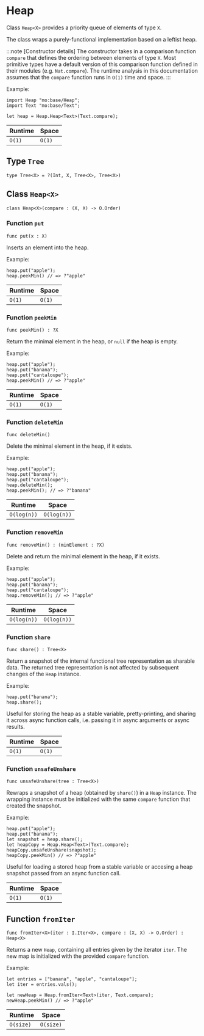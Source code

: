 # Heap
Class `Heap<X>` provides a priority queue of elements of type `X`.

The class wraps a purely-functional implementation based on a leftist heap.

:::note [Constructor details]
The constructor takes in a comparison function `compare` that defines the ordering between elements of type `X`. Most primitive types have a default version of this comparison function defined in their modules (e.g. `Nat.compare`). The runtime analysis in this documentation assumes that the `compare` function runs in `O(1)` time and space.
:::

Example:

```motoko name=initialize
import Heap "mo:base/Heap";
import Text "mo:base/Text";

let heap = Heap.Heap<Text>(Text.compare);
```

| Runtime   | Space     |
|-----------|-----------|
| `O(1)`    | `O(1)`    |

## Type `Tree`
``` motoko no-repl
type Tree<X> = ?(Int, X, Tree<X>, Tree<X>)
```


## Class `Heap<X>`

``` motoko no-repl
class Heap<X>(compare : (X, X) -> O.Order)
```


### Function `put`
``` motoko no-repl
func put(x : X)
```

 Inserts an element into the heap.

 Example:
 ```motoko include=initialize
 heap.put("apple");
 heap.peekMin() // => ?"apple"
 ```

| Runtime   | Space     |
|-----------|-----------|
| `O(1)`    | `O(1)`    |


### Function `peekMin`
``` motoko no-repl
func peekMin() : ?X
```

 Return the minimal element in the heap, or `null` if the heap is empty.

 Example:
 ```motoko include=initialize
 heap.put("apple");
 heap.put("banana");
 heap.put("cantaloupe");
 heap.peekMin() // => ?"apple"
 ```

| Runtime   | Space     |
|-----------|-----------|
| `O(1)`    | `O(1)`    |


### Function `deleteMin`
``` motoko no-repl
func deleteMin()
```

 Delete the minimal element in the heap, if it exists.

 Example:
 ```motoko include=initialize
 heap.put("apple");
 heap.put("banana");
 heap.put("cantaloupe");
 heap.deleteMin();
 heap.peekMin(); // => ?"banana"
 ```

| Runtime      | Space       |
|--------------|-------------|
| `O(log(n))`  | `O(log(n))` |


### Function `removeMin`
``` motoko no-repl
func removeMin() : (minElement : ?X)
```

 Delete and return the minimal element in the heap, if it exists.

 Example:
 ```motoko include=initialize
 heap.put("apple");
 heap.put("banana");
 heap.put("cantaloupe");
 heap.removeMin(); // => ?"apple"
 ```

| Runtime      | Space       |
|--------------|-------------|
| `O(log(n))`  | `O(log(n))` |


### Function `share`
``` motoko no-repl
func share() : Tree<X>
```

 Return a snapshot of the internal functional tree representation as sharable data.
 The returned tree representation is not affected by subsequent changes of the `Heap` instance.

 Example:
 ```motoko include=initialize
 heap.put("banana");
 heap.share();
 ```

 Useful for storing the heap as a stable variable, pretty-printing, and sharing it across async function calls,
 i.e. passing it in async arguments or async results.

| Runtime   | Space     |
|-----------|-----------|
| `O(1)`    | `O(1)`    |


### Function `unsafeUnshare`
``` motoko no-repl
func unsafeUnshare(tree : Tree<X>)
```

 Rewraps a snapshot of a heap (obtained by `share()`) in a `Heap` instance.
 The wrapping instance must be initialized with the same `compare`
 function that created the snapshot.

 Example:
 ```motoko include=initialize
 heap.put("apple");
 heap.put("banana");
 let snapshot = heap.share();
 let heapCopy = Heap.Heap<Text>(Text.compare);
 heapCopy.unsafeUnshare(snapshot);
 heapCopy.peekMin() // => ?"apple"
 ```

 Useful for loading a stored heap from a stable variable or accesing a heap
 snapshot passed from an async function call.

| Runtime   | Space     |
|-----------|-----------|
| `O(1)`    | `O(1)`    |

## Function `fromIter`
``` motoko no-repl
func fromIter<X>(iter : I.Iter<X>, compare : (X, X) -> O.Order) : Heap<X>
```

 Returns a new `Heap`, containing all entries given by the iterator `iter`.
 The new map is initialized with the provided `compare` function.

 Example:
 ```motoko include=initialize
 let entries = ["banana", "apple", "cantaloupe"];
 let iter = entries.vals();

 let newHeap = Heap.fromIter<Text>(iter, Text.compare);
 newHeap.peekMin() // => ?"apple"
 ```

| Runtime   | Space     |
|-----------|-----------|
| `O(size)` | `O(size)` |

